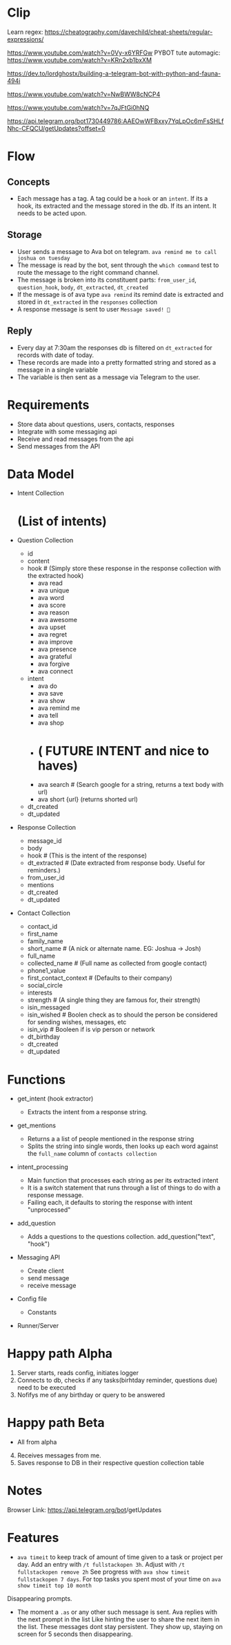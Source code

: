 
# Clip
Learn regex:
https://cheatography.com/davechild/cheat-sheets/regular-expressions/



https://www.youtube.com/watch?v=0Vy-x6YRFGw
PYBOT tute automagic: 
https://www.youtube.com/watch?v=KRn2xb1bxXM

https://dev.to/lordghostx/building-a-telegram-bot-with-python-and-fauna-494i


https://www.youtube.com/watch?v=NwBWW8cNCP4


https://www.youtube.com/watch?v=7qJFtGi0hNQ


https://api.telegram.org/bot1730449786:AAEOwWFBxxy7YqLpOc6mFsSHLfNhc-CFQCU/getUpdates?offset=0

# Flow
## Concepts
- Each message has a tag. A tag could be a `hook` or an `intent`. If its a hook, its extracted and the message stored in the db. If its an intent. It needs to be acted upon. 

## Storage
- User sends a message to Ava bot on telegram. `ava remind me to call joshua on tuesday`
- The message is read by the bot, sent through the `which command` test to route the message to the right command channel.
- The message is broken into its constituent parts: `from_user_id`, `question_hook`, `body`, `dt_extracted`, `dt_created`
- If the message is of ava type `ava remind` its remind date is extracted and stored in `dt_extracted` in the `responses` collection
- A response message is sent to user `Message saved! 🐶`


## Reply
- Every day at 7:30am the responses db is filtered on `dt_extracted` for records with date of today.
- These records are made into a pretty formatted string and stored as a message in a single variable
- The variable is then sent as a message via Telegram to the user.

# Requirements

- Store data about questions, users, contacts, responses
- Integrate with some messaging api
- Receive and read messages from the api
- Send messages from the API


# Data Model

- Intent Collection
    # (List of intents)
- Question Collection
    - id
    - content
    - hook # (Simply store these response in the response collection with the extracted hook)
        - ava read
        - ava unique
        - ava word
        - ava score
        - ava reason
        - ava awesome
        - ava upset
        - ava regret
        - ava improve
        - ava presence
        - ava grateful
        - ava forgive
        - ava connect
    - intent 
        - ava do
        - ava save
        - ava show
        - ava remind me
        - ava tell
        - ava shop
        - # ( FUTURE INTENT and nice to haves)
        - ava search # (Search google for a string, returns a text body with url)
        - ava short {url} (returns shorted url) 
    - dt_created
    - dt_updated

- Response Collection
    - message_id
    - body
    - hook # (This is the intent of the response)
    - dt_extracted # (Date extracted from response body. Useful for reminders.)
    - from_user_id
    - mentions
    - dt_created
    - dt_updated

- Contact Collection
    - contact_id
    - first_name
    - family_name
    - short_name # (A nick or alternate name. EG: Joshua -> Josh)
    - full_name
    - collected_name # (Full name as collected from google contact)
    - phone1_value
    - first_contact_context # (Defaults to their company)
    - social_circle
    - interests
    - strength # (A single thing they are famous for, their strength)
    - isin_messaged
    - isin_wished # Boolen check as to should the person be considered for sending wishes, messages, etc
    - isin_vip # Booleen if is vip person or network
    - dt_birthday
    - dt_created
    - dt_updated


# Functions
- get_intent (hook extractor)
    - Extracts the intent from a response string.
- get_mentions
    - Returns a a list of people mentioned in the response string
    - Splits the string into single words, then looks up each word against the `full_name` column of `contacts collection`
- intent_processing
    - Main function that processes each string as per its extracted intent
    - It is a switch statement that runs through a list of things to do with a response message.
    - Failing each, it defaults to storing the response with intent "unprocessed"
- add_question
    - Adds a questions to the questions collection. add_question("text", "hook")


- Messaging API
    - Create client
    - send message
    - receive message


- Config file
    - Constants

- Runner/Server 

# Happy path Alpha
1. Server starts, reads config, initiates logger
2. Connects to db, checks if any tasks(birhtday reminder, questions due) need to be executed
3. Nofifys me of any birthday or query to be answered

# Happy path Beta
- All from alpha
4. Receives messages from me.
5. Saves response to DB in their respective question collection table

# Notes
Browser Link:
https://api.telegram.org/bot<token>/getUpdates


# Features
- `ava timeit` to keep track of amount of time given to a task or project per day. Add an entry with `/t fullstackopen 3h`. Adjust with `/t fullstackopen remove 2h` See progress with `ava show timeit fullstackopen 7 days`. For top tasks you spent most of your time on `ava show timeit top 10 month`


Disappearing prompts.
- The moment a `.as` or any other such message is sent. Ava replies with the next prompt in the list
Like hinting the user to share the next item in the list. These messages dont stay persistent. They show up, staying on screen for 5 seconds then disappearing.

    
